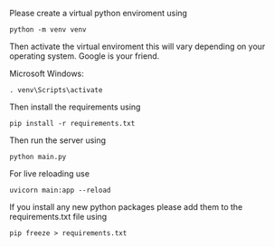 Please create a virtual python enviroment using 

``` python -m venv venv ```

Then activate the virtual enviroment this will vary depending on your operating system.
Google is your friend.

Microsoft Windows:

```. venv\Scripts\activate ```


Then install the requirements using 

``` pip install -r requirements.txt ```

Then run the server using 

``` python main.py ```


For live reloading use


``` uvicorn main:app --reload ```


If you install any new python packages please add them to the requirements.txt file using 

``` pip freeze > requirements.txt ```